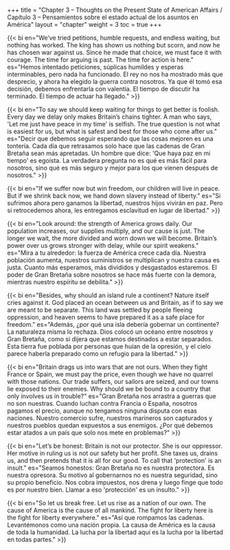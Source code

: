 +++
title = "Chapter 3 – Thoughts on the Present State of American Affairs / Capítulo 3 – Pensamientos sobre el estado actual de los asuntos en América"
layout = "chapter"
weight = 3
toc = true
+++

{{< bi en="We’ve tried petitions, humble requests, and endless waiting, but nothing has worked. The king has shown us nothing but scorn, and now he has chosen war against us. Since he made that choice, we must face it with courage. The time for arguing is past. The time for action is here." es="Hemos intentado peticiones, súplicas humildes y esperas interminables, pero nada ha funcionado. El rey no nos ha mostrado más que desprecio, y ahora ha elegido la guerra contra nosotros. Ya que él tomó esa decisión, debemos enfrentarla con valentía. El tiempo de discutir ha terminado. El tiempo de actuar ha llegado." >}}

{{< bi en="To say we should keep waiting for things to get better is foolish. Every day we delay only makes Britain’s chains tighter. A man who says, 'Let me just have peace in my time' is selfish. The true question is not what is easiest for us, but what is safest and best for those who come after us." es="Decir que debemos seguir esperando que las cosas mejoren es una tontería. Cada día que retrasamos solo hace que las cadenas de Gran Bretaña sean más apretadas. Un hombre que dice: 'Que haya paz en mi tiempo' es egoísta. La verdadera pregunta no es qué es más fácil para nosotros, sino qué es más seguro y mejor para los que vienen después de nosotros." >}}

{{< bi en="If we suffer now but win freedom, our children will live in peace. But if we shrink back now, we hand down slavery instead of liberty." es="Si sufrimos ahora pero ganamos la libertad, nuestros hijos vivirán en paz. Pero si retrocedemos ahora, les entregamos esclavitud en lugar de libertad." >}}

{{< bi en="Look around: the strength of America grows daily. Our population increases, our supplies multiply, and our cause is just. The longer we wait, the more divided and worn down we will become. Britain’s power over us grows stronger with delay, while our spirit weakens." es="Mira a tu alrededor: la fuerza de América crece cada día. Nuestra población aumenta, nuestros suministros se multiplican y nuestra causa es justa. Cuanto más esperamos, más divididos y desgastados estaremos. El poder de Gran Bretaña sobre nosotros se hace más fuerte con la demora, mientras nuestro espíritu se debilita." >}}

{{< bi en="Besides, why should an island rule a continent? Nature itself cries against it. God placed an ocean between us and Britain, as if to say we are meant to be separate. This land was settled by people fleeing oppression, and heaven seems to have prepared it as a safe place for freedom." es="Además, ¿por qué una isla debería gobernar un continente? La naturaleza misma lo rechaza. Dios colocó un océano entre nosotros y Gran Bretaña, como si dijera que estamos destinados a estar separados. Esta tierra fue poblada por personas que huían de la opresión, y el cielo parece haberla preparado como un refugio para la libertad." >}}

{{< bi en="Britain drags us into wars that are not ours. When they fight France or Spain, we must pay the price, even though we have no quarrel with those nations. Our trade suffers, our sailors are seized, and our towns lie exposed to their enemies. Why should we be bound to a country that only involves us in trouble?" es="Gran Bretaña nos arrastra a guerras que no son nuestras. Cuando luchan contra Francia o España, nosotros pagamos el precio, aunque no tengamos ninguna disputa con esas naciones. Nuestro comercio sufre, nuestros marineros son capturados y nuestros pueblos quedan expuestos a sus enemigos. ¿Por qué debemos estar atados a un país que solo nos mete en problemas?" >}}

{{< bi en="Let’s be honest: Britain is not our protector. She is our oppressor. Her motive in ruling us is not our safety but her profit. She taxes us, drains us, and then pretends that it is all for our good. To call that 'protection' is an insult." es="Seamos honestos: Gran Bretaña no es nuestra protectora. Es nuestra opresora. Su motivo al gobernarnos no es nuestra seguridad, sino su propio beneficio. Nos cobra impuestos, nos drena y luego finge que todo es por nuestro bien. Llamar a eso 'protección' es un insulto." >}}

{{< bi en="So let us break free. Let us rise as a nation of our own. The cause of America is the cause of all mankind. The fight for liberty here is the fight for liberty everywhere." es="Así que rompamos las cadenas. Levantémonos como una nación propia. La causa de América es la causa de toda la humanidad. La lucha por la libertad aquí es la lucha por la libertad en todas partes." >}}
